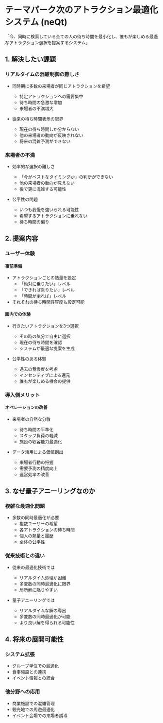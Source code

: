 # テーマパーク次のアトラクション最適化システム (neQt)

「今、同時に検索している全ての人の待ち時間を最小化し、誰もが楽しめる最適なアトラクション選択を提案するシステム」

## 1. 解決したい課題

### リアルタイムの混雑制御の難しさ
- 同時期に多数の来場者が同じアトラクションを希望
  * 特定アトラクションへの需要集中
  * 待ち時間の急激な増加
  * 来場者の不満増大

- 従来の待ち時間表示の限界
  * 現在の待ち時間しか分からない
  * 他の来場者の動向が反映されない
  * 将来の混雑予測ができない

### 来場者の不満
- 効率的な選択の難しさ
  * 「今がベストなタイミングか」の判断ができない
  * 他の来場者の動向が見えない
  * 後で更に混雑する可能性

- 公平性の問題
  * いつも我慢を強いられる可能性
  * 希望するアトラクションに乗れない
  * 待ち時間の偏り

## 2. 提案内容

### ユーザー体験

#### 事前準備
- アトラクションごとの熱量を設定
  * 「絶対に乗りたい」レベル
  * 「できれば乗りたい」レベル
  * 「時間が余れば」レベル
- それぞれの待ち時間許容度も設定可能

#### 園内での体験
- 行きたいアトラクションを3つ選択
  * その時の気分で自由に選択
  * 現在の待ち時間を確認
  * システムが最適な提案を生成

- 公平性のある体験
  * 過去の我慢度を考慮
  * インセンティブによる還元
  * 誰もが楽しめる機会の提供

### 導入側メリット

#### オペレーションの改善
- 来場者の自然な分散
  * 待ち時間の平準化
  * スタッフ負荷の軽減
  * 施設の収容能力最適化

- データ活用による価値創出
  * 来場者行動の把握
  * 需要予測の精度向上
  * 運営効率の改善

## 3. なぜ量子アニーリングなのか

### 複雑な最適化問題
- 多数の同時最適化が必要
  * 複数ユーザーの希望
  * 各アトラクションの待ち時間
  * 個人の熱量と履歴
  * 全体の公平性

### 従来技術との違い
- 従来の最適化技術では
  * リアルタイム処理が困難
  * 多変数の同時最適化に限界
  * 局所解に陥りやすい

- 量子アニーリングでは
  * リアルタイムな解の導出
  * 多変数の同時最適化が可能
  * より良い解を得られる可能性

## 4. 将来の展開可能性

### システム拡張
- グループ単位での最適化
- 食事施設との連携
- イベント情報との統合

### 他分野への応用
- 商業施設での混雑管理
- 観光地での周遊最適化
- イベント会場での来場者誘導
